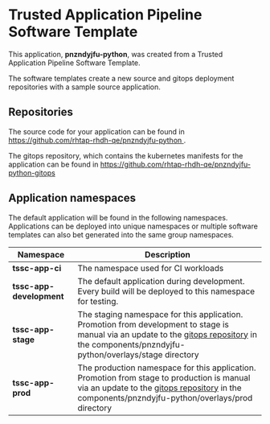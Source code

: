 # Trusted Application Pipeline Software Template

This application, **pnzndyjfu-python**, was created from a Trusted Application Pipeline Software Template.

The software templates create a new source and gitops deployment repositories with a sample source application. 

## Repositories

The source code for your application can be found in [https://github.com/rhtap-rhdh-qe/pnzndyjfu-python ](https://github.com/rhtap-rhdh-qe/pnzndyjfu-python ).
 
The gitops repository, which contains the kubernetes manifests for the application can be found in 
[https://github.com/rhtap-rhdh-qe/pnzndyjfu-python-gitops ](https://github.com/rhtap-rhdh-qe/pnzndyjfu-python-gitops ) 

## Application namespaces 

The default application will be found in the following namespaces. Applications can be deployed into unique namespaces or multiple software templates can also bet generated into the same group namespaces.  

|  Namespace   |  Description   |  
| -------- | -------- |
| **tssc-app-ci** | The namespace used for CI workloads |
| **tssc-app-development** | The default application during development. Every build will be deployed to this namespace for testing. |
| **tssc-app-stage** | The staging namespace for this application. Promotion from development to stage is manual via an update to the [gitops repository](https://github.com/rhtap-rhdh-qe/pnzndyjfu-python-gitops ) in the components/pnzndyjfu-python/overlays/stage directory |
| **tssc-app-prod** | The production namespace for this application. Promotion from stage to production is manual via an update to the [gitops repository](https://github.com/rhtap-rhdh-qe/pnzndyjfu-python-gitops ) in the components/pnzndyjfu-python/overlays/prod directory |